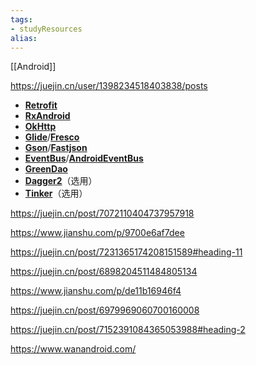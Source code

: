 ```yaml
---
tags: 
- studyResources 
alias:
---
```


[[Android]]




https://juejin.cn/user/1398234518403838/posts
- **[Retrofit](https://github.com/square/retrofit)**
- **[RxAndroid](https://github.com/ReactiveX/RxAndroid)**
- **[OkHttp](https://github.com/square/okhttp)**
- **[Glide](https://github.com/bumptech/glide)**/**[Fresco](https://github.com/facebook/fresco)**
- **[Gson](https://github.com/google/gson)**/**[Fastjson](https://github.com/alibaba/fastjson)**
- **[EventBus](https://github.com/greenrobot/EventBus)**/**[AndroidEventBus](https://github.com/bboyfeiyu/AndroidEventBus)**
- **[GreenDao](https://github.com/greenrobot/greenDAO)**
- **[Dagger2](https://github.com/google/dagger)**（选用）
- **[Tinker](https://github.com/Tencent/tinker)**（选用）

https://juejin.cn/post/7072110404737957918

https://www.jianshu.com/p/9700e6af7dee

https://juejin.cn/post/7231365174208151589#heading-11

https://juejin.cn/post/6898204511484805134

https://www.jianshu.com/p/de11b16946f4

https://juejin.cn/post/6979969060700160008

https://juejin.cn/post/7152391084365053988#heading-2

https://www.wanandroid.com/




